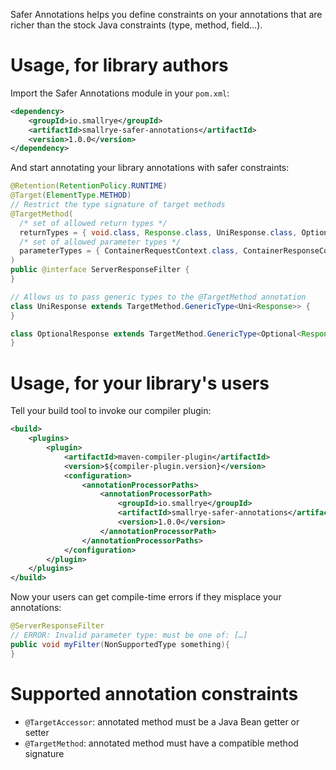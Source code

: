Safer Annotations helps you define constraints on your annotations that are richer than the
stock Java constraints (type, method, field…).

# Usage, for library authors

Import the Safer Annotations module in your `pom.xml`:

```xml
<dependency>
    <groupId>io.smallrye</groupId>
    <artifactId>smallrye-safer-annotations</artifactId>
    <version>1.0.0</version>
</dependency>
```

And start annotating your library annotations with safer constraints:

```java
@Retention(RetentionPolicy.RUNTIME)
@Target(ElementType.METHOD)
// Restrict the type signature of target methods
@TargetMethod(
  /* set of allowed return types */
  returnTypes = { void.class, Response.class, UniResponse.class, OptionalResponse.class }, 
  /* set of allowed parameter types */
  parameterTypes = { ContainerRequestContext.class, ContainerResponseContext.class, ResourceInfo.class, SimpleResourceInfo.class}
)
public @interface ServerResponseFilter {
}

// Allows us to pass generic types to the @TargetMethod annotation
class UniResponse extends TargetMethod.GenericType<Uni<Response>> {
}

class OptionalResponse extends TargetMethod.GenericType<Optional<Response>> {
}
```

# Usage, for your library's users

Tell your build tool to invoke our compiler plugin:

```xml
<build>
    <plugins>
        <plugin>
            <artifactId>maven-compiler-plugin</artifactId>
            <version>${compiler-plugin.version}</version>
            <configuration>
                <annotationProcessorPaths>
                    <annotationProcessorPath>
                        <groupId>io.smallrye</groupId>
                        <artifactId>smallrye-safer-annotations</artifactId>
                        <version>1.0.0</version>
                    </annotationProcessorPath>
                </annotationProcessorPaths>
            </configuration>
        </plugin>
    </plugins>
</build>
```

Now your users can get compile-time errors if they misplace your annotations:

```java
@ServerResponseFilter
// ERROR: Invalid parameter type: must be one of: […]
public void myFilter(NonSupportedType something){
}
```

# Supported annotation constraints

- `@TargetAccessor`: annotated method must be a Java Bean getter or setter
- `@TargetMethod`: annotated method must have a compatible method signature

